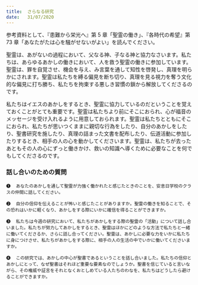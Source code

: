 ```yaml
---
title:  さらなる研究
date:   31/07/2020
---
```


参考資料として、『患難から栄光へ』第 5 章「聖霊の働き」、『各時代の希望』第 73 章「あなたがたは心を騒がせないがよい」を読んでください。

聖霊は、あがないの過程において、父なる神、子なる神と協力なさいます。私たちは、あらゆるあかしの働きにおいて、人を救う聖霊の働きに参加しています。聖霊は、罪を自覚させ、機会を与え、み言葉を通して知性を啓発し、真理を明らかにされます。聖霊は私たちを縛る偏見を断ち切り、真理を見る視力を奪う文化的な偏見に打ち勝ち、私たちを拘束する悪しき習慣の鎖から解放してくださるのです。

私たちはイエスのあかしをするとき、聖霊に協力しているのだということを覚えておくことがとても重要です。聖霊は私たちより前にそこにおられ、心が福音のメッセージを受け入れるように用意しておられます。聖霊は私たちとともにそこにおられ、私たちが思いつくままに親切な行為をしたり、自分のあかしをしたり、聖書研究を施したり、真理の詰まった文書を配布したり、伝道活動に参加したりするとき、相手の人の心を動かしてくださいます。聖霊は、私たちが去ったあともその人の心にずっと働きかけ、救いの知識へ導くために必要なことを何でもしてくださるのです。

### 話し合いのための質問

`❶	あなたのあかしを通して聖霊が力強く働かれたと感じたときのことを、安息日学校のクラスの仲間に話してください。`

`❷	自分の信仰を伝えることが怖いと感じたことがありますか。聖霊の働きを知ることで、その恐れはいかに軽くなり、あかしをする際にいかに確信を得ることができますか。`

`❸	私たちは今週の研究において、私たちがあかしをする際の聖霊の「活動」について話し合いました。私たちが努力してあかしをするとき、聖霊はほかにどのような方法で私たちと一緒に働いてくださるか、さらに話し合ってください。聖霊は、あかしに必要な力をいかに私たちに身につけさせ、私たちがあかしをする際に、相手の人の生活の中でいかに働いてくださいますか。`

`❹	この研究では、あかしの中心が聖書であるということを話し合いました。私たちの信仰とあかしにとって、なぜ聖書はそれほど重要な要素なのでしょうか。聖書を信じていると言いながら、その権威や証言をそれとなくおとしめている人たちのわなを、私たちはどうしたら避けることができますか。`
